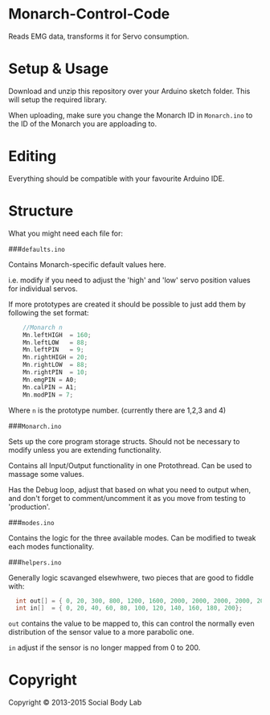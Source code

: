 # Monarch-Control-Code
Reads EMG data, transforms it for Servo consumption.

# Setup &amp; Usage

Download and unzip this repository over your Arduino sketch folder. This will setup the required library.

When uploading, make sure you change the Monarch ID in `Monarch.ino` to the ID of the Monarch you are apploading to.

# Editing

Everything should be compatible with your favourite Arduino IDE. 

# Structure

What you might need each file for:

###`defaults.ino`

Contains Monarch-specific default values here. 

i.e. modify if you need to adjust the 'high' and 'low' servo position 
values for individual servos.

If more prototypes are created it should be possible to just add them by
following the set format:

```c
	//Monarch n
	Mn.leftHIGH  = 160;
	Mn.leftLOW   = 88;
	Mn.leftPIN   = 9;
	Mn.rightHIGH = 20;
	Mn.rightLOW  = 88;
	Mn.rightPIN  = 10;
	Mn.emgPIN = A0;
	Mn.calPIN = A1;
	Mn.modPIN = 7;
```

Where `n` is the prototype number. (currently there are 1,2,3 and 4)

###`Monarch.ino`

Sets up the core program storage structs. Should not be necessary to modify
unless you are extending functionality.

Contains all Input/Output functionality in one Protothread. Can be used to
massage some values.

Has the Debug loop, adjust that based on what you need to output when, and
don't forget to comment/uncomment it as you move from testing to 'production'.

###`modes.ino`

Contains the logic for the three available modes. Can be modified to tweak
each modes functionality.

###`helpers.ino`

Generally logic scavanged elsewhwere, two pieces that are good to fiddle
with:

```c
  int out[] = { 0, 20, 300, 800, 1200, 1600, 2000, 2000, 2000, 2000, 2000};
  int in[]  = { 0, 20, 40, 60, 80, 100, 120, 140, 160, 180, 200}; 
```

`out` contains the value to be mapped to, this can control the normally
even distribution of the sensor value to a more parabolic one.

`in` adjust if the sensor is no longer mapped from 0 to 200.

# Copyright
Copyright &copy; 2013-2015 Social Body Lab